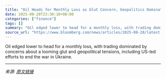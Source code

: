 ```yaml
---
title: "Oil Heads for Monthly Loss as Glut Concern, Geopolitics Dominate"
date: 2025-08-28T23:30:10+08:00
categories: ["finance"]
tags: []
summary: "Oil edged lower to head for a monthly loss, with trading dominated by concerns about a looming glut and geopolitical tensions, including US-led efforts to end the war in Ukraine."
source_url: "https://www.bloomberg.com/news/articles/2025-08-28/latest-oil-market-news-and-analysis-for-aug-29"
---
```


Oil edged lower to head for a monthly loss, with trading dominated by concerns about a looming glut and geopolitical tensions, including US-led efforts to end the war in Ukraine.

---

*来源: [原文链接](https://www.bloomberg.com/news/articles/2025-08-28/latest-oil-market-news-and-analysis-for-aug-29)*
